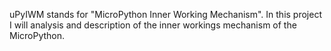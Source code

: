 uPyIWM  stands for "MicroPython Inner Working Mechanism".
In this project I will analysis and description of the inner workings mechanism of the MicroPython.


